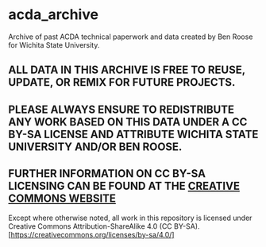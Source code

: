 # acda_archive
Archive of past ACDA technical paperwork and data created by Ben Roose for Wichita State University.

## ALL DATA IN THIS ARCHIVE IS FREE TO REUSE, UPDATE, OR REMIX FOR FUTURE PROJECTS.
## PLEASE ALWAYS ENSURE TO REDISTRIBUTE ANY WORK BASED ON THIS DATA UNDER A CC BY-SA LICENSE AND ATTRIBUTE WICHITA STATE UNIVERSITY AND/OR BEN ROOSE.

## FURTHER INFORMATION ON CC BY-SA LICENSING CAN BE FOUND AT THE [CREATIVE COMMONS WEBSITE](https://creativecommons.org/licenses/by-sa/4.0/)

Except where otherwise noted, all work in this repository is licensed under Creative Commons Attribution-ShareAlike 4.0 (CC BY-SA).
[https://creativecommons.org/licenses/by-sa/4.0/]
